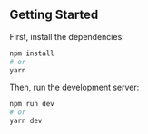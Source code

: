 ## Getting Started


First, install the dependencies:

```bash
npm install
# or
yarn
```

Then, run the development server:

```bash
npm run dev
# or
yarn dev
```